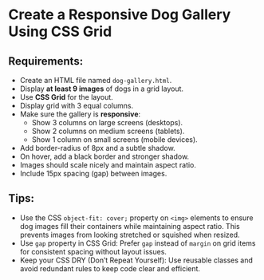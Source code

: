 # Create a Responsive Dog Gallery Using CSS Grid

## Requirements:

- Create an HTML file named `dog-gallery.html`.
- Display **at least 9 images** of dogs in a grid layout.
- Use **CSS Grid** for the layout.
- Display grid with 3 equal columns.
- Make sure the gallery is **responsive**:
  - Show 3 columns on large screens (desktops).
  - Show 2 columns on medium screens (tablets).
  - Show 1 column on small screens (mobile devices).
- Add border-radius of 8px and a subtle shadow. 
- On hover, add a black border and stronger shadow.
- Images should scale nicely and maintain aspect ratio.
- Include 15px spacing (gap) between images.

## Tips:

- Use the CSS `object-fit: cover;` property on `<img>` elements to ensure dog images fill their containers while maintaining aspect ratio. This prevents images from looking stretched or squished when resized.
- Use `gap` property in CSS Grid: Prefer `gap` instead of `margin` on grid items for consistent spacing without layout issues.
- Keep your CSS DRY (Don’t Repeat Yourself): Use reusable classes and avoid redundant rules to keep code clear and efficient.

